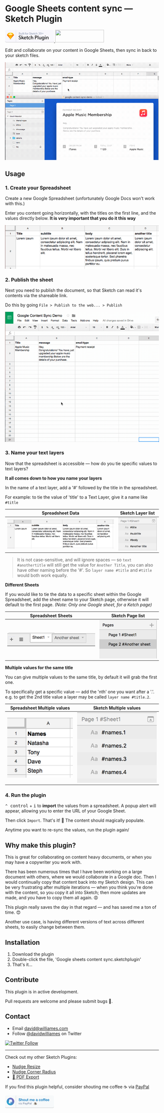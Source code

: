 # Google Sheets content sync — Sketch Plugin

<a href="https://www.sketchapp.com">
  <img width="160" height="41" src="images/sketch-badge.png" >
</a>
<a href="http://bit.ly/SketchRunnerWebsite">
  <img width="160" height="41" src="http://sketchrunner.com/img/badge_blue.png" >
</a>

Edit and collaborate on your content in Google Sheets, then sync in back to your sketch files.

![Demo](images/demo.gif)

## Usage

### 1. Create your Spreadsheet

Create a new Google Spreadsheet (unfortunately Google Docs won't work with this.)

Enter you content going horizontally, with the titles on the first line, and the values directly below. **It is very important that you do it this way**

![Layout example](images/layout.png)


### 2. Publish the sheet

Next you need to publish the document, so that Sketch can read it's contents via the shareable link.

Do this by going `File > Publish to the web... > Publish`

![Publish example](images/publish-demo.gif)


### 3. Name your text layers

Now that the spreadsheet is accessible — how do you tie specific values to text layers?

**It all comes down to how you name your layers**

In the name of a text layer, add a '#' followed by the title in the spreadsheet.

For example: to tie the value of 'title' to a Text Layer, give it a name like `#title`

Spreadsheet Data | Sketch Layer list
:---:|:---:
![Spreadsheet Data](images/spreadsheet-example.png) | ![Sketch Layer list](images/sketch-name-example.png)

> It is not case-sensitive, and will ignore spaces — so `text #anothertitle` will still get the value for `Another Title`, you can also have other naming before the '#'. So `layer name #title` and `#title` would both work equally.


**Different Sheets**

If you would like to tie the data to a specific sheet within the Google Spreadsheet, add the sheet name to your Sketch page, otherwise it will default to the first page. *(Note: Only one Google sheet, for a Ketch page)*

Spreadsheet Sheets | Sketch Page list
:---:|:---:
![Spreadsheet Sheets](images/sheets-example.png) | ![Sketch Page list](images/pages-naming-example.png)


**Multiple values for the same title**

You can give multiple values to the same title, by default it will grab the first one.

To specifically get a specific value — add the 'nth' one you want after a '.'. e.g. to get the 2nd title value a layer may be called `layer name #title.2`.

Spreadsheet Multiple values | Sketch Multiple values
:---:|:---:
![Spreadsheet multiple values](images/spreadsheet-multiple-values-example.png) | ![Sketch multiple values](images/sketch-multiple-values-example.png)


### 4. Run the plugin

<kbd>⌃ control</kbd> + <kbd>i</kbd> to **import** the values from a spreadsheet. A popup alert will appear, allowing you to enter the URL of your Google Sheet.

Then click `Import`. That's it! 🎉 The content should magically populate.

Anytime you want to re-sync the values, run the plugin again/


## Why make this plugin?

This is great for collaborating on content heavy documents, or when you may have a copywriter you work with.

There has been numerous times that I have been working on a large document with others, where we would collaborate in a Google doc. Then I would continually copy that content back into my Sketch design. This can be very frustrating after multiple iterations — when you think you're done with the content, so you copy it all into Sketch; then more updates are made, and you have to copy them all again. 😡

This plugin really saves the day in that regard — and has saved me a ton of time. 😍

Another use case, is having different versions of text across different sheets, to easily change between them.


## Installation

1. Download the plugin
2. Double-click the file, 'Google sheets content sync.sketchplugin'
3. That's it...


## Contribute

This plugin is in active development.

Pull requests are welcome and please submit bugs 🐛.

## Contact

* Email <david@williames.com>
* Follow [@davidwilliames](https://twitter.com/davidwilliames) on Twitter

[![Twitter Follow](https://img.shields.io/twitter/follow/davidwilliames.svg?style=social&label=Follow)]()

---

Check out my other Sketch Plugins:
* [Nudge Resize](https://github.com/DWilliames/nudge-resize-sketch-plugin)
* [Nudge Corner Radius](https://github.com/DWilliames/nudge-corner-radius-sketch-plugin)
* [📕 PDF Export](https://github.com/DWilliames/PDF-export-sketch-plugin)

If you find this plugin helpful, consider shouting me coffee ☕️ via [PayPal](https://www.paypal.me/dtw/5)

<a href="https://www.paypal.me/dtw/5">
  <img width="160" height="41" src="images/paypal-badge.png" >
</a>
